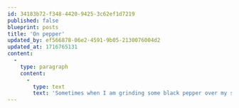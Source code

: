 ```yaml
---
id: 34183b72-f348-4420-9425-3c62ef1d7219
published: false
blueprint: posts
title: 'On pepper'
updated_by: ef566878-06e2-4591-9b05-2130076004d2
updated_at: 1716765131
content:
  -
    type: paragraph
    content:
      -
        type: text
        text: 'Sometimes when I am grinding some black pepper over my scrambled eggs, I find it hard to stop.'
---
```

